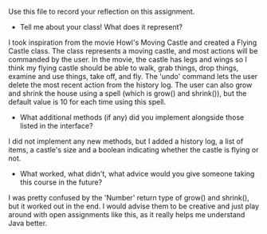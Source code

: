 Use this file to record your reflection on this assignment.

- Tell me about your class! What does it represent?

I took inspiration from the movie Howl's Moving Castle and created a Flying Castle class. The class represents a moving castle, and most actions will be commanded by the user. In the movie, the castle has legs and wings so I think my flying castle should be able to walk, grab things, drop things, examine and use things, take off, and fly. The 'undo' command lets the user delete the most recent action from the history log. The user can also grow and shrink the house using a spell (which is grow() and shrink()), but the default value is 10 for each time using this spell. 

- What additional methods (if any) did you implement alongside those listed in the interface?

I did not implement any new methods, but I added a history log, a list of items, a castle's size and a boolean indicating whether the castle is flying or not.

- What worked, what didn't, what advice would you give someone taking this course in the future?

I was pretty confused by the 'Number' return type of grow() and shrink(), but it worked out in the end. I would advise them to be creative and just play around with open assignments like this, as it really helps me understand Java better.
